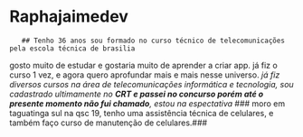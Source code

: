 # Raphajaimedev

       ## Tenho 36 anos sou formado no curso técnico de telecomunicações pela escola técnica de brasilia 
gosto muito de estudar e gostaria muito de aprender a criar app. já fiz o curso 1 vez, e agora quero aprofundar
mais e mais nesse universo.
           *já fiz diversos cursos na área de telecomunicações informática e tecnologia, sou cadastrado ultimamente no __CRT e passei no concurso porém até o presente momento não fui chamado__, estou na espectativa* 
        ### moro em taguatinga sul na qsc 19, tenho uma assistência técnica de celulares, e também faço curso de manutenção de celulares.###
        
